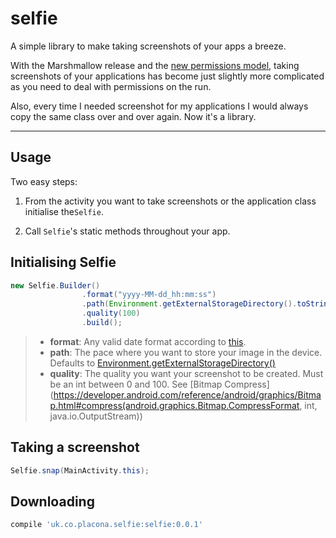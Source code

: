 selfie
===================
A simple library to make taking screenshots of your apps a breeze.

With the Marshmallow release and the [new permissions model](https://developer.android.com/training/permissions/requesting.html), taking screenshots of your applications has become just slightly more complicated as you need to deal with permissions on the run.

Also, every time I needed screenshot for my applications I would always copy the same class over and over again. Now it's a library.

----------

Usage
-------------
Two easy steps:

1. From the activity you want to take screenshots or the application class initialise the`Selfie`.

2. Call `Selfie`'s static methods throughout your app.

Initialising Selfie
---------------
```java
new Selfie.Builder()
                .format("yyyy-MM-dd_hh:mm:ss")
                .path(Environment.getExternalStorageDirectory().toString())
                .quality(100)
                .build();
```
> - **format**: Any valid date format according to [this](https://developer.android.com/reference/java/text/SimpleDateFormat.html).
> - **path**: The pace where you want to store your image in the device. Defaults to [Environment.getExternalStorageDirectory()](https://developer.android.com/reference/android/os/Environment.html#getExternalStorageDirectory())
> - **quality**: The quality you want your screenshot to be created. Must be an int between 0 and 100. See [Bitmap Compress](https://developer.android.com/reference/android/graphics/Bitmap.html#compress(android.graphics.Bitmap.CompressFormat, int, java.io.OutputStream))

Taking a screenshot
--------------
```java
Selfie.snap(MainActivity.this);
```

Downloading
-----------
```groovy
compile 'uk.co.placona.selfie:selfie:0.0.1'
```
